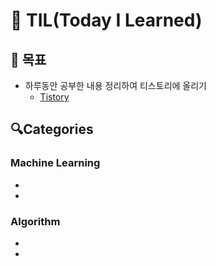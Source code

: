 # 📘 TIL(Today I Learned)
## 📄 목표
  * 하루동안 공부한 내용 정리하여 티스토리에 올리기
    * [Tistory](https://melon-is-jy.tistory.com/)
## 🔍Categories
### Machine Learning
*
*
### Algorithm
*
*
